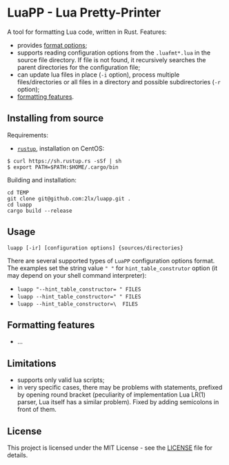 # LuaPP - Lua Pretty-Printer

A tool for formatting Lua code, written in Rust. Features:
* provides [format options](configuration.md);
* supports reading configuration options from the `.luafmt*.lua` in the source file directory. If file is not found, it recursively searches the parent directories for the configuration file;
* can update lua files in place (`-i` option), process multiple files/directories or all files in a directory and possible subdirectories (`-r` option);
* [formatting features](#formatting-features).

## Installing from source

Requirements:
* [`rustup`](https://www.rust-lang.org/tools/install), installation on CentOS: 
```
$ curl https://sh.rustup.rs -sSf | sh
$ export PATH=$PATH:$HOME/.cargo/bin
```

Building and installation:
```
cd TEMP
git clone git@github.com:2lx/luapp.git .
cd luapp
cargo build --release
```

## Usage

```
luapp [-ir] [configuration options] {sources/directories}
```

There are several supported types of `LuaPP` configuration options format. The examples set the string value `" "` for `hint_table_construtor` option (it may depend on your shell command interpreter):
* `luapp "--hint_table_constructor= " FILES`
* `luapp --hint_table_constructor=" " FILES`
* `luapp --hint_table_constructor=\  FILES`

## Formatting features
* ...


## Limitations
* supports only valid lua scripts; 
* in very specific cases, there may be problems with statements, prefixed by opening round bracket (peculiarity of implementation Lua LR(1) parser, Lua itself has a similar problem). Fixed by adding semicolons in front of them.

## License

This project is licensed under the MIT License - see the [LICENSE](LICENSE) file for details.
